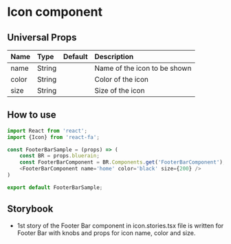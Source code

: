 # Icon component

## Universal Props

| Name | Type | Default | Description |
|:-----|:-----|:--------|:------------|
| name | String |  | Name of the icon to be shown |
| color | String | | Color of the icon |
| size | String | | Size of the icon |


## How to use

```JavaScript
import React from 'react';
import {Icon} from 'react-fa';

const FooterBarSample = (props) => (
    const BR = props.bluerain;
    const FooterBarComponent = BR.Components.get('FooterBarComponent');
    <FooterBarComponent name='home' color='black' size={200} />
)

export default FooterBarSample;
```

## Storybook

- 1st story of the Footer Bar component in icon.stories.tsx file is written for Footer Bar with knobs and props for icon name, color and size.

